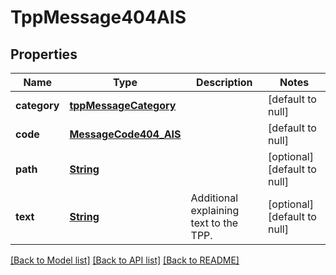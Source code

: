 # TppMessage404AIS
## Properties

Name | Type | Description | Notes
------------ | ------------- | ------------- | -------------
**category** | [**tppMessageCategory**](tppMessageCategory.md) |  | [default to null]
**code** | [**MessageCode404_AIS**](MessageCode404_AIS.md) |  | [default to null]
**path** | [**String**](string.md) |  | [optional] [default to null]
**text** | [**String**](string.md) | Additional explaining text to the TPP. | [optional] [default to null]

[[Back to Model list]](../README.md#documentation-for-models) [[Back to API list]](../README.md#documentation-for-api-endpoints) [[Back to README]](../README.md)

